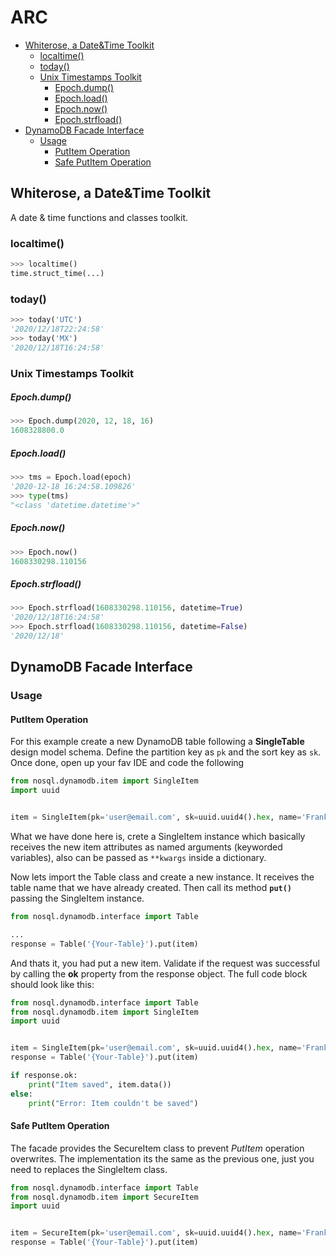 ARC
===

* [Whiterose, a Date&Time Toolkit](#whiterose--a-date-time-toolkit)
    + [localtime()](#localtime--)
    + [today()](#today--)
    + [Unix Timestamps Toolkit](#unix-timestamps-toolkit)
        * [Epoch.dump()](#epochdump--)
        * [Epoch.load()](#epochload--)
        * [Epoch.now()](#epochnow--)
        * [Epoch.strfload()](#epochstrfload--)
* [DynamoDB Facade Interface](#dynamodb-facade-interface)
    + [Usage](#usage)
      - [PutItem Operation](#putitem-operation)
      - [Safe PutItem Operation](#safe-putitem-operation)

Whiterose, a Date&Time Toolkit
------------------------------

A date & time functions and classes toolkit.

### localtime()

```python
>>> localtime()
time.struct_time(...)
```

### today()

```python
>>> today('UTC')
'2020/12/18T22:24:58'
>>> today('MX')
'2020/12/18T16:24:58'
```

### Unix Timestamps Toolkit

##### Epoch.dump()

```python
>>> Epoch.dump(2020, 12, 18, 16)
1608328800.0
```

##### Epoch.load()

```python
>>> tms = Epoch.load(epoch)
'2020-12-18 16:24:58.109826'
>>> type(tms)
"<class 'datetime.datetime'>"
```

##### Epoch.now()

```python
>>> Epoch.now()
1608330298.110156
```

##### Epoch.strfload()

```python
>>> Epoch.strfload(1608330298.110156, datetime=True)
'2020/12/18T16:24:58'
>>> Epoch.strfload(1608330298.110156, datetime=False)
'2020/12/18'
```

DynamoDB Facade Interface
-------------------------

### Usage

#### PutItem Operation

For this example create a new DynamoDB table following a __SingleTable__ design model schema. Define the partition key as `pk` and the sort key as `sk`. Once done, open up your fav IDE and code the following

```python
from nosql.dynamodb.item import SingleItem
import uuid


item = SingleItem(pk='user@email.com', sk=uuid.uuid4().hex, name='Frank')
```

What we have done here is, crete a SingleItem instance which basically receives the new item attributes as named arguments (keyworded variables), also can be passed as `**kwargs` inside a  dictionary.

Now lets import the Table class and create a new instance. It receives the table name that we have already created. Then call its method __`put()`__ passing the SingleItem instance.

```python
from nosql.dynamodb.interface import Table

...
response = Table('{Your-Table}').put(item)
```

And thats it, you had put a new item. Validate if the request was successful by calling the __ok__ property from the response object. The full code block should look like this:


```python
from nosql.dynamodb.interface import Table
from nosql.dynamodb.item import SingleItem
import uuid


item = SingleItem(pk='user@email.com', sk=uuid.uuid4().hex, name='Frank')
response = Table('{Your-Table}').put(item)

if response.ok:
    print("Item saved", item.data())
else:
    print("Error: Item couldn't be saved")
```

#### Safe PutItem Operation

The facade provides the SecureItem class to prevent _PutItem_ operation overwrites. The implementation its the same as the previous one, just you need to replaces the SingleItem class.

```python
from nosql.dynamodb.interface import Table
from nosql.dynamodb.item import SecureItem
import uuid


item = SecureItem(pk='user@email.com', sk=uuid.uuid4().hex, name='Frank')
response = Table('{Your-Table}').put(item)
```

